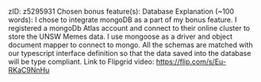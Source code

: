 zID: z5295931
Chosen bonus feature(s): Database
Explanation (~100 words): 
I chose to integrate mongoDB as a part of my bonus feature. I registered a mongoDb Atlas account and connect to their online cluster
to store the UNSW Memes data. I use mongoose as a driver and object document mapper to connect to mongo. All the schemas are matched with 
our typescript interface definition so that the data saved into the database will be type compliant.
Link to Flipgrid video: https://flip.com/s/Eu-RKaC9NnHu